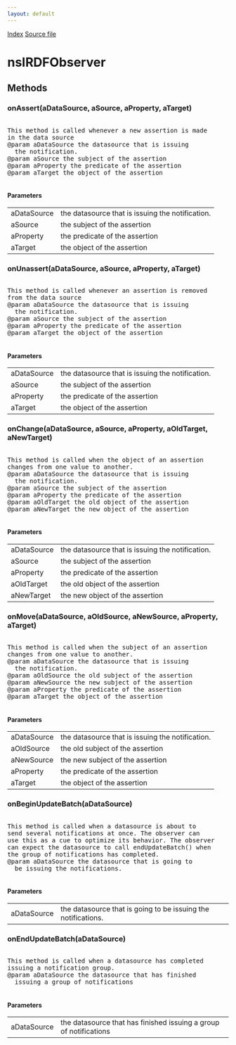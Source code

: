 ```yaml
---
layout: default
---
```

<div id='links'><a href="../index.html">Index</a>
<a href="http://dxr.mozilla.org/mozilla-central/source/rdf/base/nsIRDFObserver.idl">Source file</a>
</div>

# nsIRDFObserver #

## Methods ##

### onAssert(aDataSource, aSource, aProperty, aTarget) ###
<pre>  
This method is called whenever a new assertion is made  
in the data source  
@param aDataSource the datasource that is issuing  
  the notification.  
@param aSource the subject of the assertion  
@param aProperty the predicate of the assertion  
@param aTarget the object of the assertion  
  
</pre>
#### Parameters ####

<table>

<tr>
<td>aDataSource</td>
<td>the datasource that is issuing  
  the notification.  
</td>
</tr>

<tr>
<td>aSource</td>
<td>the subject of the assertion  
</td>
</tr>

<tr>
<td>aProperty</td>
<td>the predicate of the assertion  
</td>
</tr>

<tr>
<td>aTarget</td>
<td>the object of the assertion  
</td>
</tr>

</table>

### onUnassert(aDataSource, aSource, aProperty, aTarget) ###
<pre>  
This method is called whenever an assertion is removed  
from the data source  
@param aDataSource the datasource that is issuing  
  the notification.  
@param aSource the subject of the assertion  
@param aProperty the predicate of the assertion  
@param aTarget the object of the assertion  
  
</pre>
#### Parameters ####

<table>

<tr>
<td>aDataSource</td>
<td>the datasource that is issuing  
  the notification.  
</td>
</tr>

<tr>
<td>aSource</td>
<td>the subject of the assertion  
</td>
</tr>

<tr>
<td>aProperty</td>
<td>the predicate of the assertion  
</td>
</tr>

<tr>
<td>aTarget</td>
<td>the object of the assertion  
</td>
</tr>

</table>

### onChange(aDataSource, aSource, aProperty, aOldTarget, aNewTarget) ###
<pre>  
This method is called when the object of an assertion  
changes from one value to another.  
@param aDataSource the datasource that is issuing  
  the notification.  
@param aSource the subject of the assertion  
@param aProperty the predicate of the assertion  
@param aOldTarget the old object of the assertion  
@param aNewTarget the new object of the assertion  
  
</pre>
#### Parameters ####

<table>

<tr>
<td>aDataSource</td>
<td>the datasource that is issuing  
  the notification.  
</td>
</tr>

<tr>
<td>aSource</td>
<td>the subject of the assertion  
</td>
</tr>

<tr>
<td>aProperty</td>
<td>the predicate of the assertion  
</td>
</tr>

<tr>
<td>aOldTarget</td>
<td>the old object of the assertion  
</td>
</tr>

<tr>
<td>aNewTarget</td>
<td>the new object of the assertion  
</td>
</tr>

</table>

### onMove(aDataSource, aOldSource, aNewSource, aProperty, aTarget) ###
<pre>  
This method is called when the subject of an assertion  
changes from one value to another.  
@param aDataSource the datasource that is issuing  
  the notification.  
@param aOldSource the old subject of the assertion  
@param aNewSource the new subject of the assertion  
@param aProperty the predicate of the assertion  
@param aTarget the object of the assertion  
  
</pre>
#### Parameters ####

<table>

<tr>
<td>aDataSource</td>
<td>the datasource that is issuing  
  the notification.  
</td>
</tr>

<tr>
<td>aOldSource</td>
<td>the old subject of the assertion  
</td>
</tr>

<tr>
<td>aNewSource</td>
<td>the new subject of the assertion  
</td>
</tr>

<tr>
<td>aProperty</td>
<td>the predicate of the assertion  
</td>
</tr>

<tr>
<td>aTarget</td>
<td>the object of the assertion  
</td>
</tr>

</table>

### onBeginUpdateBatch(aDataSource) ###
<pre>  
This method is called when a datasource is about to  
send several notifications at once. The observer can  
use this as a cue to optimize its behavior. The observer  
can expect the datasource to call endUpdateBatch() when  
the group of notifications has completed.  
@param aDataSource the datasource that is going to  
  be issuing the notifications.  
  
</pre>
#### Parameters ####

<table>

<tr>
<td>aDataSource</td>
<td>the datasource that is going to  
  be issuing the notifications.  
</td>
</tr>

</table>

### onEndUpdateBatch(aDataSource) ###
<pre>  
This method is called when a datasource has completed  
issuing a notification group.  
@param aDataSource the datasource that has finished  
  issuing a group of notifications  
  
</pre>
#### Parameters ####

<table>

<tr>
<td>aDataSource</td>
<td>the datasource that has finished  
  issuing a group of notifications  
</td>
</tr>

</table>

